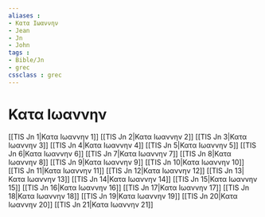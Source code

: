 ```yaml
---
aliases : 
- Κατα Iωαννην
- Jean
- Jn
- John
tags : 
- Bible/Jn
- grec
cssclass : grec
---
```


# Κατα Iωαννην

[[TIS Jn 1|Κατα Iωαννην 1]]
[[TIS Jn 2|Κατα Iωαννην 2]]
[[TIS Jn 3|Κατα Iωαννην 3]]
[[TIS Jn 4|Κατα Iωαννην 4]]
[[TIS Jn 5|Κατα Iωαννην 5]]
[[TIS Jn 6|Κατα Iωαννην 6]]
[[TIS Jn 7|Κατα Iωαννην 7]]
[[TIS Jn 8|Κατα Iωαννην 8]]
[[TIS Jn 9|Κατα Iωαννην 9]]
[[TIS Jn 10|Κατα Iωαννην 10]]
[[TIS Jn 11|Κατα Iωαννην 11]]
[[TIS Jn 12|Κατα Iωαννην 12]]
[[TIS Jn 13|Κατα Iωαννην 13]]
[[TIS Jn 14|Κατα Iωαννην 14]]
[[TIS Jn 15|Κατα Iωαννην 15]]
[[TIS Jn 16|Κατα Iωαννην 16]]
[[TIS Jn 17|Κατα Iωαννην 17]]
[[TIS Jn 18|Κατα Iωαννην 18]]
[[TIS Jn 19|Κατα Iωαννην 19]]
[[TIS Jn 20|Κατα Iωαννην 20]]
[[TIS Jn 21|Κατα Iωαννην 21]]

